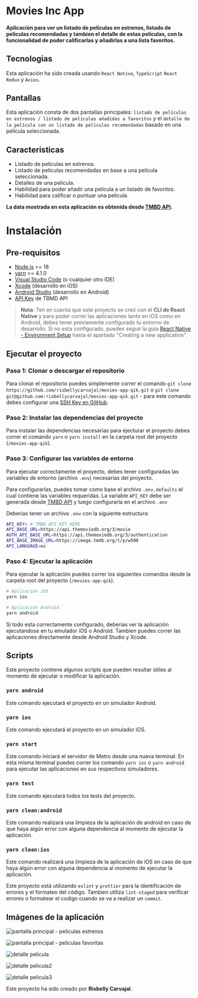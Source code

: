 # Movies Inc App

#### Aplicación para ver un listado de películas en estrenos, listado de películas recomendadas y tambien el detalle de estas películas, con la funcionalidad de poder calificarlas y añadirlas a una lista favoritos.

## Tecnologias

Esta aplicación ha sido creada usando `React Native`, `TypeScript` `React Redux` y `Axios`.

## Pantallas

Esta aplicación consta de dos pantallas principales: `listado de películas en estrenos / listado de películas añadidas a favoritos` y el `detalle de la película con un listado de películas recomendadas` basado en una película seleccionada.

## Caracteristicas

-   Listado de películas en estrenos.
-   Listado de películas recomendadas en base a una película seleccionada.
-   Detalles de una película.
-   Habilidad para poder añadir una película a un listado de favoritos.
-   Habilidad para calificar o puntuar una película.

**La data mostrada en esta aplicación es obtenida desde [TMBD API](https://developer.themoviedb.org/docs/getting-started).**

# Instalación

## Pre-requisitos

-   [Node.js](https://nodejs.org/en/download) >= 18
-   [yarn](https://classic.yarnpkg.com/lang/en/docs/install/#mac-stable) >= 4.1.0
-   [Visual Studio Code](https://code.visualstudio.com) (o cualquier otro IDE)
-   [Xcode](https://developer.apple.com/xcode/) (desarrollo en iOS)
-   [Android Studio](https://developer.android.com/studio?gad_source=1&gclid=Cj0KCQjwqdqvBhCPARIsANrmZhMnH3vZRalBmWfGtEPrOEY3Xm_v8GcRK1IZBTjrWlg8fU4xINH7aa4aAmd_EALw_wcB&gclsrc=aw.ds) (desarrollo en Android)
-   [API Key](https://developer.themoviedb.org/docs/getting-started) de TBMD API

> **Nota**: Ten en cuenta que este proyecto se creó con el **CLI de React Native** y para poder correr las aplicaciones tanto en iOS como en Android, debes tener previamente configurado tu entorno de desarrollo. Si no esta configurado, puedes seguir la guia [React Native - Environment Setup](https://reactnative.dev/docs/environment-setup?guide=native) hasta el apartado "Creating a new application".

## Ejecutar el proyecto

### Paso 1: Clonar o descargar el repositorio

Para clonar el repositorio puedes simplemente correr el comando `git clone https://github.com/risbellycarvajal/movies-app-qik.git` o `git clone git@github.com:risbellycarvajal/movies-app-qik.git` - para este comando debes configurar una [SSH Key en GitHub](https://docs.github.com/en/authentication/connecting-to-github-with-ssh/adding-a-new-ssh-key-to-your-github-account).

### Paso 2: Instalar las dependencias del proyecto

Para instalar las dependencias necesarias para ejecturar el proyecto debes correr el comando `yarn` o `yarn install` en la carpeta root del proyecto (`/movies-app-qik`).

### Paso 3: Configurar las variables de entorno

Para ejecutar correctamente el proyecto, debes tener configuradas las variables de entorno (archivo `.env`) necesarias del proyecto.

Para configurarlas, puedes tomar como base el archivo `.env.defaults` el cual contiene las variables requeridas. La variable `API_KEY` debe ser generada desde [TMBD API](https://developer.themoviedb.org/docs/getting-started) y luego
configurarla en el archivo `.env`

Deberias tener un archivo `.env` con la siguiente estructura:

```bash
API_KEY= # TMBD API KEY HERE
API_BASE_URL=https://api.themoviedb.org/3/movie
AUTH_API_BASE_URL=https://api.themoviedb.org/3/authentication
API_BASE_IMAGE_URL=https://image.tmdb.org/t/p/w500
API_LANGUAGE=es
```

### Paso 4: Ejecutar la aplicación

Para ejecutar la aplicación puedes correr los siguientes comandos desde la carpeta root del proyecto (`/movies-app-qik`).

```bash
# Aplicación iOS
yarn ios

# Aplicación Android
yarn android
```

Si todo esta correctamente configurado, deberias ver la aplicación ejecutandose en tu emulador iOS o Android. Tambien puedes correr las aplicaciones directamente desde
Android Studio y Xcode.

## Scripts

Este proyecto contiene algunos scripts que pueden resultar ùtiles al momento de ejecutar o modificar la aplicación.

### `yarn android`

Este comando ejecutará el proyecto en un simulador Android.

### `yarn ios`

Este comando ejecutará el proyecto en un simulador iOS.

### `yarn start`

Este comando iniciará el servidor de Metro desde una nueva terminal. En esta misma terminal puedes correr los comando `yarn ios` o `yarn android` para ejecutar las aplicaciones en sus respectivos simuladores.

### `yarn test`

Este comando ejecutará todos los tests del proyecto.

### `yarn clean:android`

Este comando realizará una limpieza de la aplicación de android en caso de que haya algún error con alguna
dependencia al momento de ejecutar la aplicación.

### `yarn clean:ios`

Este comando realizará una limpieza de la aplicación de iOS en caso de que haya algún error con alguna
dependencia al momento de ejecutar la aplicación.

Este proyecto está utilizando `eslint` y `prettier` para la identificación de errores y el formateo del código. Tambien utiliza `lint-staged` para verificar errores o formatear el codigo cuando se va a realizar un `commit`.

## Imágenes de la aplicación

![pantalla principal - peliculas estrenos](https://i.ibb.co/Nyk4P9P/Screenshot-2024-03-18-at-2-08-31-AM.png)

![pantalla principal - peliculas favoritas](https://i.ibb.co/jzgRsyZ/Screenshot-2024-03-18-at-2-09-15-AM.png)

![detalle pelicula](https://i.ibb.co/nmbvnCp/Screenshot-2024-03-18-at-2-09-29-AM.png)

![detalle pelicula2](https://i.ibb.co/vJTT78b/Screenshot-2024-03-18-at-2-09-49-AM.png)

![detalle pelicula3](https://i.ibb.co/kSHQqWL/Screenshot-2024-03-18-at-2-10-04-AM.png)

Este proyecto ha sido creado por **Risbelly Carvajal**.
